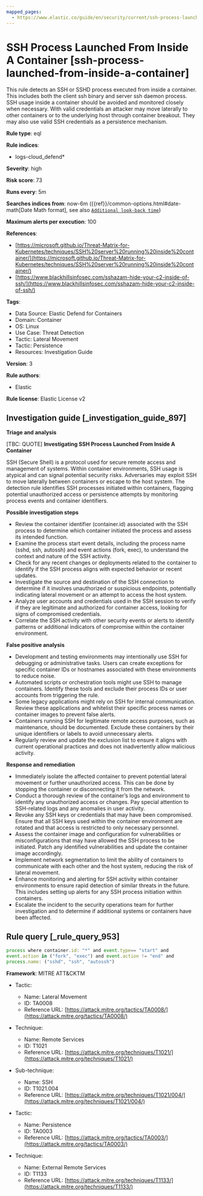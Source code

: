 ```yaml
---
mapped_pages:
  - https://www.elastic.co/guide/en/security/current/ssh-process-launched-from-inside-a-container.html
---
```


# SSH Process Launched From Inside A Container [ssh-process-launched-from-inside-a-container]

This rule detects an SSH or SSHD process executed from inside a container. This includes both the client ssh binary and server ssh daemon process. SSH usage inside a container should be avoided and monitored closely when necessary. With valid credentials an attacker may move laterally to other containers or to the underlying host through container breakout. They may also use valid SSH credentials as a persistence mechanism.

**Rule type**: eql

**Rule indices**:

* logs-cloud_defend*

**Severity**: high

**Risk score**: 73

**Runs every**: 5m

**Searches indices from**: now-6m ({{ref}}/common-options.html#date-math[Date Math format], see also [`Additional look-back time`](docs-content://solutions/security/detect-and-alert/create-detection-rule.md#rule-schedule))

**Maximum alerts per execution**: 100

**References**:

* [https://microsoft.github.io/Threat-Matrix-for-Kubernetes/techniques/SSH%20server%20running%20inside%20container/](https://microsoft.github.io/Threat-Matrix-for-Kubernetes/techniques/SSH%20server%20running%20inside%20container/)
* [https://www.blackhillsinfosec.com/sshazam-hide-your-c2-inside-of-ssh/](https://www.blackhillsinfosec.com/sshazam-hide-your-c2-inside-of-ssh/)

**Tags**:

* Data Source: Elastic Defend for Containers
* Domain: Container
* OS: Linux
* Use Case: Threat Detection
* Tactic: Lateral Movement
* Tactic: Persistence
* Resources: Investigation Guide

**Version**: 3

**Rule authors**:

* Elastic

**Rule license**: Elastic License v2

## Investigation guide [_investigation_guide_897]

**Triage and analysis**

[TBC: QUOTE]
**Investigating SSH Process Launched From Inside A Container**

SSH (Secure Shell) is a protocol used for secure remote access and management of systems. Within container environments, SSH usage is atypical and can signal potential security risks. Adversaries may exploit SSH to move laterally between containers or escape to the host system. The detection rule identifies SSH processes initiated within containers, flagging potential unauthorized access or persistence attempts by monitoring process events and container identifiers.

**Possible investigation steps**

* Review the container identifier (container.id) associated with the SSH process to determine which container initiated the process and assess its intended function.
* Examine the process start event details, including the process name (sshd, ssh, autossh) and event actions (fork, exec), to understand the context and nature of the SSH activity.
* Check for any recent changes or deployments related to the container to identify if the SSH process aligns with expected behavior or recent updates.
* Investigate the source and destination of the SSH connection to determine if it involves unauthorized or suspicious endpoints, potentially indicating lateral movement or an attempt to access the host system.
* Analyze user accounts and credentials used in the SSH session to verify if they are legitimate and authorized for container access, looking for signs of compromised credentials.
* Correlate the SSH activity with other security events or alerts to identify patterns or additional indicators of compromise within the container environment.

**False positive analysis**

* Development and testing environments may intentionally use SSH for debugging or administrative tasks. Users can create exceptions for specific container IDs or hostnames associated with these environments to reduce noise.
* Automated scripts or orchestration tools might use SSH to manage containers. Identify these tools and exclude their process IDs or user accounts from triggering the rule.
* Some legacy applications might rely on SSH for internal communication. Review these applications and whitelist their specific process names or container images to prevent false alerts.
* Containers running SSH for legitimate remote access purposes, such as maintenance, should be documented. Exclude these containers by their unique identifiers or labels to avoid unnecessary alerts.
* Regularly review and update the exclusion list to ensure it aligns with current operational practices and does not inadvertently allow malicious activity.

**Response and remediation**

* Immediately isolate the affected container to prevent potential lateral movement or further unauthorized access. This can be done by stopping the container or disconnecting it from the network.
* Conduct a thorough review of the container’s logs and environment to identify any unauthorized access or changes. Pay special attention to SSH-related logs and any anomalies in user activity.
* Revoke any SSH keys or credentials that may have been compromised. Ensure that all SSH keys used within the container environment are rotated and that access is restricted to only necessary personnel.
* Assess the container image and configuration for vulnerabilities or misconfigurations that may have allowed the SSH process to be initiated. Patch any identified vulnerabilities and update the container image accordingly.
* Implement network segmentation to limit the ability of containers to communicate with each other and the host system, reducing the risk of lateral movement.
* Enhance monitoring and alerting for SSH activity within container environments to ensure rapid detection of similar threats in the future. This includes setting up alerts for any SSH process initiation within containers.
* Escalate the incident to the security operations team for further investigation and to determine if additional systems or containers have been affected.


## Rule query [_rule_query_953]

```js
process where container.id: "*" and event.type== "start" and
event.action in ("fork", "exec") and event.action != "end" and
process.name: ("sshd", "ssh", "autossh")
```

**Framework**: MITRE ATT&CKTM

* Tactic:

    * Name: Lateral Movement
    * ID: TA0008
    * Reference URL: [https://attack.mitre.org/tactics/TA0008/](https://attack.mitre.org/tactics/TA0008/)

* Technique:

    * Name: Remote Services
    * ID: T1021
    * Reference URL: [https://attack.mitre.org/techniques/T1021/](https://attack.mitre.org/techniques/T1021/)

* Sub-technique:

    * Name: SSH
    * ID: T1021.004
    * Reference URL: [https://attack.mitre.org/techniques/T1021/004/](https://attack.mitre.org/techniques/T1021/004/)

* Tactic:

    * Name: Persistence
    * ID: TA0003
    * Reference URL: [https://attack.mitre.org/tactics/TA0003/](https://attack.mitre.org/tactics/TA0003/)

* Technique:

    * Name: External Remote Services
    * ID: T1133
    * Reference URL: [https://attack.mitre.org/techniques/T1133/](https://attack.mitre.org/techniques/T1133/)



